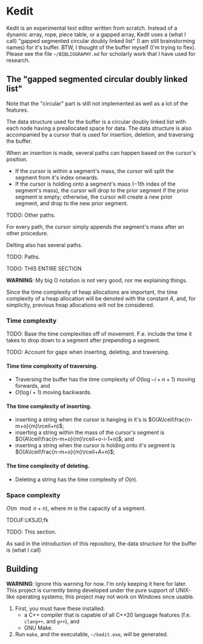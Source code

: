 # Kedit

Kedit is an experimental text editor written from scratch. Instead of a dynamic
array, rope, piece table, or a gapped array, Kedit uses a (what I call)
"gapped segmented circular doubly linked list" (I am still brainstorming names)
for it's buffer. BTW, I thought of the buffer myself (I'm trying to flex).
Please see the file `~/BIBLIOGRAPHY.md` for scholarly work that I have used for
research.

## The "gapped segmented circular doubly linked list"

Note that the "circular" part is still not implemented as well as a lot of the
features.

The data structure used for the buffer is a circular doubly linked list with
each node having a preallocated space for data. The data structure is also
accompanied by a cursor that is used for insertion, deletion, and traversing
the buffer.

When an insertion is made, several paths can happen based on the cursor's
position.

* If the cursor is within a segment's mass, the cursor will split the segment
  from it's index onwards.
* If the cursor is holding onto a segment's mass ($-1$th index of the
  segment's mass), the cursor will drop to the prior segment if the prior
  segment is empty; otherwise, the cursor will create a new prior segment, and
  drop to the new prior segment.

TODO: Other paths.

For every path, the cursor simply appends the segment's mass after an other
procedure.

Delting also has several paths.

TODO: Paths.
   
TODO: THIS ENTIRE SECTION

**WARNING**: My big O notation is not very good, nor me explaining things.

Since the time complexity of heap allocations are important, the time
complexity of a heap allocation will be denoted with the constant $A$, and, for
simplicity, previous heap allocations will not be considered.

### Time complexity

TODO: Base the time complexities off of movement. F.e. include the time it
takes to drop down to a segment after prepending a segment.

TODO: Account for gaps when inserting, deleting, and traversing.

#### Time time complexity of traversing.

* Traversing the buffer has the time complexity of $O(\log{-i+n+1})$ moving
  forwards, and
* $O(\log{i+1})$ moving backwards.

#### The time complexity of inserting.

* inserting a string when the cursor is hanging in it's is
  $O(A\lceil\frac{n-m+o}{m}\rceil+n)$;
* inserting a string within the mass of the cursor's segment is
  $O(A\lceil\frac{n-m+o}{m}\rceil+o-i-1+n)$; and
* inserting a string when the cursor is holding onto it's segment is
  $O(A\lceil\frac{n-m+o}{m}\rceil+A+n)$;

#### The time complexity of deleting.

* Deleting a string has the time complexity of $O(n)$. 

### Space complexity

$O(m\mod{n}+n)$, where $m$ is the capacity of a segment.

TDOJF:LKSJD;fk

TODO: This section.

As said in the introduction of this repository, the data structure for the
buffer is (what I call) 

## Building

**WARNING**: Ignore this warning for now. I'm only keeping it here for later.
This project is currently being developed under the pure support of UNIX-like
operating systems; this project may not work on Windows once usable.

1. First, you must have these installed:
	* a C++ compiler that is capable of all C++20 language features
	  (f.e. `clang++`, and `g++`), and
	* GNU Make.
2. Run `make`, and the executable, `~/kedit.exe`, will be generated.
